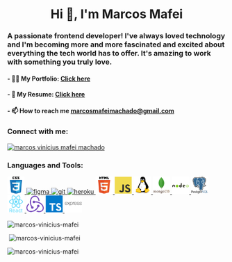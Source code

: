 <h1 align="center">Hi 👋, I'm Marcos Mafei</h1>
<h3>A passionate frontend developer! I've always loved technology and I'm becoming more and more fascinated and excited about everything the tech world has to offer. It's amazing to work with something you truly love.</h3>

<h4>- 👨‍💻 My Portfolio: <a href="https://marcos-mafei-portfolio.vercel.app/" rel="noopener noreferrer" target="_blank">Click here</a> </h4>

<h4>- 📜 My Resume: <a href="https://gitconnected.com/marcos-vinicius-mafei/resume" rel="noopener noreferrer" target="_blank">Click here</a> </h4>

**<h4>- 📫 How to reach me marcosmafeimachado@gmail.com</h4>**

<h3 align="left">Connect with me:</h3>
<p align="left">
<a href="https://linkedin.com/in/marcosviníciusmafeimachado" target="blank"><img align="center" src="https://raw.githubusercontent.com/rahuldkjain/github-profile-readme-generator/master/src/images/icons/Social/linked-in-alt.svg" alt="marcos vinícius mafei machado" height="30" width="40" /></a>
</p>

<h3 align="left">Languages and Tools:</h3>
<p align="left"> <a href="https://www.w3schools.com/css/" target="_blank" rel="noreferrer"> <img src="https://raw.githubusercontent.com/devicons/devicon/master/icons/css3/css3-original-wordmark.svg" alt="css3" width="40" height="40"/> </a>  <a href="https://www.figma.com/" target="_blank" rel="noreferrer"> <img src="https://www.vectorlogo.zone/logos/figma/figma-icon.svg" alt="figma" width="40" height="40"/> </a> <a href="https://git-scm.com/" target="_blank" rel="noreferrer"> <img src="https://www.vectorlogo.zone/logos/git-scm/git-scm-icon.svg" alt="git" width="40" height="40"/> </a> <a href="https://heroku.com" target="_blank" rel="noreferrer"> <img src="https://www.vectorlogo.zone/logos/heroku/heroku-icon.svg" alt="heroku" width="40" height="40"/> </a> <a href="https://www.w3.org/html/" target="_blank" rel="noreferrer"> <img src="https://raw.githubusercontent.com/devicons/devicon/master/icons/html5/html5-original-wordmark.svg" alt="html5" width="40" height="40"/> </a> <a href="https://developer.mozilla.org/en-US/docs/Web/JavaScript" target="_blank" rel="noreferrer"> <img src="https://raw.githubusercontent.com/devicons/devicon/master/icons/javascript/javascript-original.svg" alt="javascript" width="40" height="40"/> </a> <a href="https://www.linux.org/" target="_blank" rel="noreferrer"> <img src="https://raw.githubusercontent.com/devicons/devicon/master/icons/linux/linux-original.svg" alt="linux" width="40" height="40"/> </a> <a href="https://www.mongodb.com/" target="_blank" rel="noreferrer"> <img src="https://raw.githubusercontent.com/devicons/devicon/master/icons/mongodb/mongodb-original-wordmark.svg" alt="mongodb" width="40" height="40"/> </a> <a href="https://nodejs.org" target="_blank" rel="noreferrer"> <img src="https://raw.githubusercontent.com/devicons/devicon/master/icons/nodejs/nodejs-original-wordmark.svg" alt="nodejs" width="40" height="40"/> </a> <a href="https://www.postgresql.org" target="_blank" rel="noreferrer"> <img src="https://raw.githubusercontent.com/devicons/devicon/master/icons/postgresql/postgresql-original-wordmark.svg" alt="postgresql" width="40" height="40"/> </a> <a href="https://reactjs.org/" target="_blank" rel="noreferrer"> <img src="https://raw.githubusercontent.com/devicons/devicon/master/icons/react/react-original-wordmark.svg" alt="react" width="40" height="40"/> </a> <a href="https://redux.js.org" target="_blank" rel="noreferrer"> <img src="https://raw.githubusercontent.com/devicons/devicon/master/icons/redux/redux-original.svg" alt="redux" width="40" height="40"/> </a> <a href="https://www.typescriptlang.org/" target="_blank" rel="noreferrer"> <img src="https://raw.githubusercontent.com/devicons/devicon/master/icons/typescript/typescript-original.svg" alt="typescript" width="40" height="40"/> </a>
<a href="https://expressjs.com" target="_blank" rel="noreferrer"> <img src="https://raw.githubusercontent.com/devicons/devicon/master/icons/express/express-original-wordmark.svg" alt="express" width="40" height="40"/> </a>
</p>

<p><img align="center" src="https://github-readme-stats.vercel.app/api/top-langs?username=marcos-vinicius-mafei&show_icons=true&locale=en&layout=compact&theme=dracula" alt="marcos-vinicius-mafei" /></p> 

<p>&nbsp;<img src="https://github-readme-stats.vercel.app/api?username=marcos-vinicius-mafei&show_icons=true&locale=en&theme=dracula" alt="marcos-vinicius-mafei" /></p>

<p><img src="https://github-readme-streak-stats.herokuapp.com/?user=marcos-vinicius-mafei&theme=dracula" alt="marcos-vinicius-mafei" /></p>
